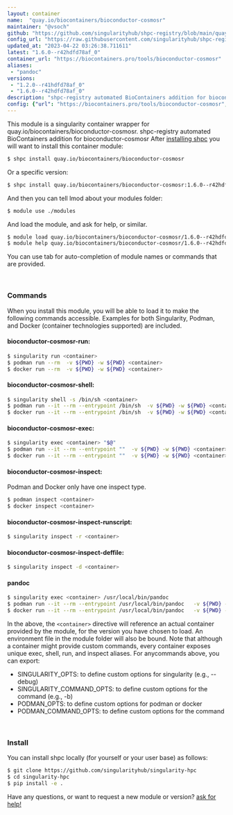 ```yaml
---
layout: container
name:  "quay.io/biocontainers/bioconductor-cosmosr"
maintainer: "@vsoch"
github: "https://github.com/singularityhub/shpc-registry/blob/main/quay.io/biocontainers/bioconductor-cosmosr/container.yaml"
config_url: "https://raw.githubusercontent.com/singularityhub/shpc-registry/main/quay.io/biocontainers/bioconductor-cosmosr/container.yaml"
updated_at: "2023-04-22 03:26:38.711611"
latest: "1.6.0--r42hdfd78af_0"
container_url: "https://biocontainers.pro/tools/bioconductor-cosmosr"
aliases:
 - "pandoc"
versions:
 - "1.2.0--r41hdfd78af_0"
 - "1.6.0--r42hdfd78af_0"
description: "shpc-registry automated BioContainers addition for bioconductor-cosmosr"
config: {"url": "https://biocontainers.pro/tools/bioconductor-cosmosr", "maintainer": "@vsoch", "description": "shpc-registry automated BioContainers addition for bioconductor-cosmosr", "latest": {"1.6.0--r42hdfd78af_0": "sha256:0a3e128e97d73aaae0650b03f891c459f6044998151c1342a5b93bf7f252d894"}, "tags": {"1.2.0--r41hdfd78af_0": "sha256:0818dde3e37d6f3041ec115d6951fe266c1d7dc0515bdea4ba8e40f65ecd71b0", "1.6.0--r42hdfd78af_0": "sha256:0a3e128e97d73aaae0650b03f891c459f6044998151c1342a5b93bf7f252d894"}, "docker": "quay.io/biocontainers/bioconductor-cosmosr", "aliases": {"pandoc": "/usr/local/bin/pandoc"}}
---
```


This module is a singularity container wrapper for quay.io/biocontainers/bioconductor-cosmosr.
shpc-registry automated BioContainers addition for bioconductor-cosmosr
After [installing shpc](#install) you will want to install this container module:


```bash
$ shpc install quay.io/biocontainers/bioconductor-cosmosr
```

Or a specific version:

```bash
$ shpc install quay.io/biocontainers/bioconductor-cosmosr:1.6.0--r42hdfd78af_0
```

And then you can tell lmod about your modules folder:

```bash
$ module use ./modules
```

And load the module, and ask for help, or similar.

```bash
$ module load quay.io/biocontainers/bioconductor-cosmosr/1.6.0--r42hdfd78af_0
$ module help quay.io/biocontainers/bioconductor-cosmosr/1.6.0--r42hdfd78af_0
```

You can use tab for auto-completion of module names or commands that are provided.

<br>

### Commands

When you install this module, you will be able to load it to make the following commands accessible.
Examples for both Singularity, Podman, and Docker (container technologies supported) are included.

#### bioconductor-cosmosr-run:

```bash
$ singularity run <container>
$ podman run --rm  -v ${PWD} -w ${PWD} <container>
$ docker run --rm  -v ${PWD} -w ${PWD} <container>
```

#### bioconductor-cosmosr-shell:

```bash
$ singularity shell -s /bin/sh <container>
$ podman run --it --rm --entrypoint /bin/sh  -v ${PWD} -w ${PWD} <container>
$ docker run --it --rm --entrypoint /bin/sh  -v ${PWD} -w ${PWD} <container>
```

#### bioconductor-cosmosr-exec:

```bash
$ singularity exec <container> "$@"
$ podman run --it --rm --entrypoint ""  -v ${PWD} -w ${PWD} <container> "$@"
$ docker run --it --rm --entrypoint ""  -v ${PWD} -w ${PWD} <container> "$@"
```

#### bioconductor-cosmosr-inspect:

Podman and Docker only have one inspect type.

```bash
$ podman inspect <container>
$ docker inspect <container>
```

#### bioconductor-cosmosr-inspect-runscript:

```bash
$ singularity inspect -r <container>
```

#### bioconductor-cosmosr-inspect-deffile:

```bash
$ singularity inspect -d <container>
```


#### pandoc

```bash
$ singularity exec <container> /usr/local/bin/pandoc
$ podman run --it --rm --entrypoint /usr/local/bin/pandoc   -v ${PWD} -w ${PWD} <container> -c " $@"
$ docker run --it --rm --entrypoint /usr/local/bin/pandoc   -v ${PWD} -w ${PWD} <container> -c " $@"
```



In the above, the `<container>` directive will reference an actual container provided
by the module, for the version you have chosen to load. An environment file in the
module folder will also be bound. Note that although a container
might provide custom commands, every container exposes unique exec, shell, run, and
inspect aliases. For anycommands above, you can export:

 - SINGULARITY_OPTS: to define custom options for singularity (e.g., --debug)
 - SINGULARITY_COMMAND_OPTS: to define custom options for the command (e.g., -b)
 - PODMAN_OPTS: to define custom options for podman or docker
 - PODMAN_COMMAND_OPTS: to define custom options for the command

<br>

### Install

You can install shpc locally (for yourself or your user base) as follows:

```bash
$ git clone https://github.com/singularityhub/singularity-hpc
$ cd singularity-hpc
$ pip install -e .
```

Have any questions, or want to request a new module or version? [ask for help!](https://github.com/singularityhub/singularity-hpc/issues)